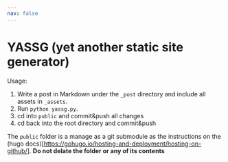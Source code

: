 ```yaml
---
nav: false
---
```


# YASSG (yet another static site generator)


Usage:

 1. Write a post in Markdown under the `_post` directory and include all assets
    in `_assets`.
 2. Run `python yassg.py`.
 3. cd into `public` and commit&push all changes
 4. cd back into the root directory and commit&push

The `public` folder is a manage as a git submodule as the instructions on the
(hugo docs)[https://gohugo.io/hosting-and-deployment/hosting-on-github/].
**Do not delate the folder or any of its contents**